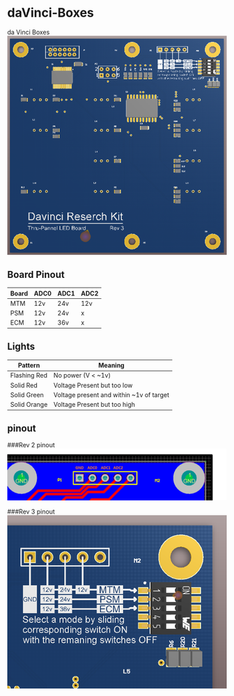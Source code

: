 # daVinci-Boxes
da Vinci Boxes
![ledboard](ledbrd_r3.png)
## Board Pinout ##

| Board |  ADC0   |   ADC1  |   ADC2   |
|-------|---------|---------|----------|
|  MTM  | 12v  | 24v  |  12v  |
|  PSM  | 12v  | 24v  |  x  |
|  ECM  | 12v  | 36v  |  x  |

## Lights ##

| Pattern | Meaning |
|---------|---------|
| Flashing Red  |  No power (V < ~1v) |
| Solid Red     |  Voltage Present but too low |
| Solid Green   |  Voltage present and within ~1v of target |
| Solid Orange  |  Voltage Present but too high |


## pinout ##
###Rev 2 pinout
![Pinout](pinout.png)

###Rev 3 pinout
![pin](ledboard_r3_detail.png)
